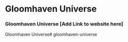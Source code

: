# Gloomhaven Universe

### Gloomhaven Universe [Add Link to website here]
Gloomhaven Universe#   g l o o m h a v e n - u n i v e r s e  
 